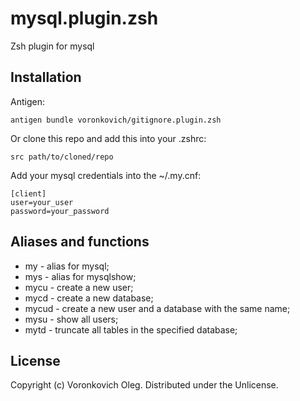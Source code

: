 mysql.plugin.zsh
=====================

Zsh plugin for mysql 

Installation
------------

Antigen:
    
    antigen bundle voronkovich/gitignore.plugin.zsh

Or clone this repo and add this into your .zshrc:

    src path/to/cloned/repo

Add your mysql credentials into the ~/.my.cnf:
    
    [client]
    user=your_user
    password=your_password

Aliases and functions
---------------------

+ my - alias for mysql;
+ mys - alias for mysqlshow;
+ mycu - create a new user;
+ mycd - create a new database;
+ mycud - create a new user and a database with the same name;
+ mysu - show all users;
+ mytd - truncate all tables in the specified database;

License
-------

Copyright (c) Voronkovich Oleg. Distributed under the Unlicense.
